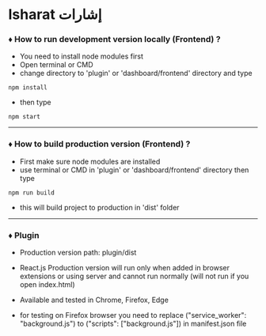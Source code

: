 # Isharat إشارات

### ♦ How to run development version locally (Frontend) ?

- You need to install node modules first
- Open terminal or CMD
- change directory to 'plugin' or 'dashboard/frontend' directory and type

```
npm install
```

- then type

```
npm start
```

---

### ♦ How to build production version (Frontend) ?

- First make sure node modules are installed
- use terminal or CMD in 'plugin' or 'dashboard/frontend' directory then type

```
npm run build
```

- this will build project to production in 'dist' folder

---

### ♦ Plugin

- Production version path: plugin/dist

- React.js Production version will run only when added in browser extensions or using server and cannot run normally (will not run if you open index.html)

- Available and tested in Chrome, Firefox, Edge

- for testing on Firefox browser you need to replace ("service_worker": "background.js") to ("scripts": ["background.js"]) in manifest.json file
